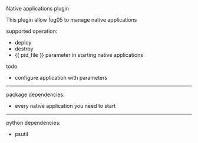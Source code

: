 Native applications plugin

This plugin allow fog05 to manage native applications

supported operation:
- deploy
- destroy
- {{ pid_file }} parameter in starting native applications

todo:

- configure application with parameters

---
package dependencies:

- every native application you need to start
---

python dependencies:

- psutil


